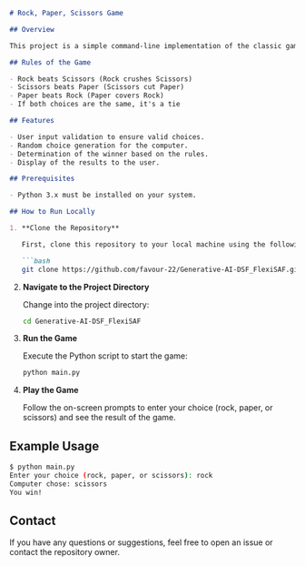 ```markdown
# Rock, Paper, Scissors Game

## Overview

This project is a simple command-line implementation of the classic game Rock, Paper, Scissors. The game allows a user to play against the computer. The computer makes a random choice between rock, paper, and scissors, and the game determines the winner based on the standard rules of Rock, Paper, Scissors.

## Rules of the Game

- Rock beats Scissors (Rock crushes Scissors)
- Scissors beats Paper (Scissors cut Paper)
- Paper beats Rock (Paper covers Rock)
- If both choices are the same, it's a tie

## Features

- User input validation to ensure valid choices.
- Random choice generation for the computer.
- Determination of the winner based on the rules.
- Display of the results to the user.

## Prerequisites

- Python 3.x must be installed on your system.

## How to Run Locally

1. **Clone the Repository**

   First, clone this repository to your local machine using the following command:

   ```bash
   git clone https://github.com/favour-22/Generative-AI-DSF_FlexiSAF.git
   ```

2. **Navigate to the Project Directory**

   Change into the project directory:

   ```bash
   cd Generative-AI-DSF_FlexiSAF
   ```

3. **Run the Game**

   Execute the Python script to start the game:

   ```bash
   python main.py
   ```

4. **Play the Game**

   Follow the on-screen prompts to enter your choice (rock, paper, or scissors) and see the result of the game.

## Example Usage

```bash
$ python main.py
Enter your choice (rock, paper, or scissors): rock
Computer chose: scissors
You win!
```
## Contact

If you have any questions or suggestions, feel free to open an issue or contact the repository owner.

